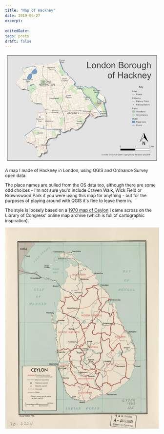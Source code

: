 ```yaml
---
title: "Map of Hackney"
date: 2019-06-27
excerpt: 
 
editedDate:
tags: posts
draft: false
---
```

![hackney.png](../assets/images/f8a71975.png)

A map I made of Hackney in London, using QGIS and Ordnance Survey open data. 

The place names are pulled from the OS data too, although there are some odd choices - I'm not sure you'd include Craven Walk, Wick Field or Brownswood Park if you were using this map for anything - but for the purposes of playing around with QGIS it's fine to leave them in. 

The style is loosely based on a [1970 map of Ceylon](https://www.loc.gov/item/73691924/)  I came across on the Library of Congress' online map archive  (which is full of cartographic inspiration).

![ceylon.jpg](../assets/images/ca0f2521.jpeg)
